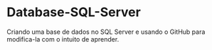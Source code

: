# Database-SQL-Server
Criando uma base de dados no SQL Server e usando o GitHub para modifica-la com o intuito de aprender.
